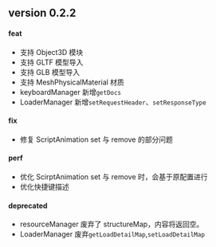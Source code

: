 ## version 0.2.2

#### feat

- 支持 Object3D 模块
- 支持 GLTF 模型导入
- 支持 GLB 模型导入
- 支持 MeshPhysicalMaterial 材质
- keyboardManager 新增`getDocs`
- LoaderManager 新增`setRequestHeader`、`setResponseType`

#### fix

- 修复 ScriptAnimation set 与 remove 的部分问题

#### perf

- 优化 ScirptAnimation set 与 remove 时，会基于原配置进行
- 优化快捷键描述

#### deprecated

- resourceManager 废弃了 structureMap，内容将返回空。
- LoaderManager 废弃`getLoadDetailMap`,`setLoadDetailMap`
